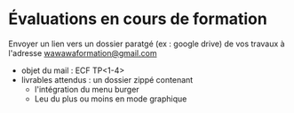 # Évaluations en cours de formation

Envoyer un lien vers un dossier paratgé (ex : google drive) de vos travaux à l'adresse wawawaformation@gmail.com
- objet du mail : ECF <prenom> <nom> TP<1-4>
- livrables attendus :
      un dossier zippé contenant
    - l'intégration du menu burger
    - Leu du plus ou moins en mode graphique 

    
